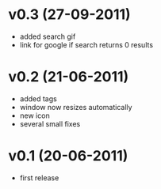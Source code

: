 # v0.3 (27-09-2011)
* added search gif
* link for google if search returns 0 results

# v0.2 (21-06-2011)
* added tags
* window now resizes automatically
* new icon
* several small fixes

# v0.1 (20-06-2011)
* first release